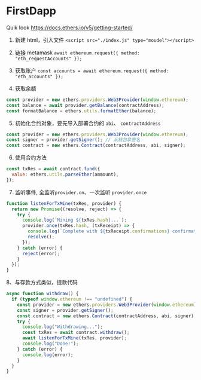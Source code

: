 # FirstDapp

Quik look https://docs.ethers.io/v5/getting-started/

1. 新建 html，引入文件 `<script src="./index.js" type="moudel"></script>`

2. 链接 metamask `await ethereum.request({ method: "eth_requestAccounts" });`

3. 获取账户 `const accounts = await ethereum.request({ method: "eth_accounts" });`

4. 获取余额

```javascript
const provider = new ethers.providers.Web3Provider(window.ethereum);
const balance = await provider.getBalance(contractAddress);
const formatBalance = ethers.utils.formatEther(balance);
```

5. 初始化合约对象，要先导入部署合约的 `abi`、 `contractAddress`

```javascript
const provider = new ethers.providers.Web3Provider(window.ethereum);
const signer = provider.getSigner(); // 从钱包拿签名
const contract = new ethers.Contract(contractAddress, abi, signer);
```

6. 使用合约方法

```javascript
const txRes = await contract.fund({
  value: ethers.utils.parseEther(ammount),
});
```

7. 监听事件, 全监听`provider.on`、一次监听 `provider.once`

```javascript
function listenForTxMine(txRes, provider) {
  return new Promise((resolve, reject) => {
    try {
      console.log(`Mining ${txRes.hash}...`);
      provider.once(txRes.hash, (txReceipt) => {
        console.log(`Complete with ${txReceipt.confirmations} confirmations`);
        resolve();
      });
    } catch (error) {
      reject(error);
    }
  });
}
```

8、与存款方式类似，提款代码

```javascript
async function withdraw() {
  if (typeof window.ethereum !== "undefined") {
    const provider = new ethers.providers.Web3Provider(window.ethereum);
    const signer = provider.getSigner();
    const contract = new ethers.Contract(contractAddress, abi, signer);
    try {
      console.log("Withdrawing...");
      const txRes = await contract.withdraw();
      await listenForTxMine(txRes, provider);
      console.log("Done!");
    } catch (error) {
      console.log(error);
    }
  }
}
```
